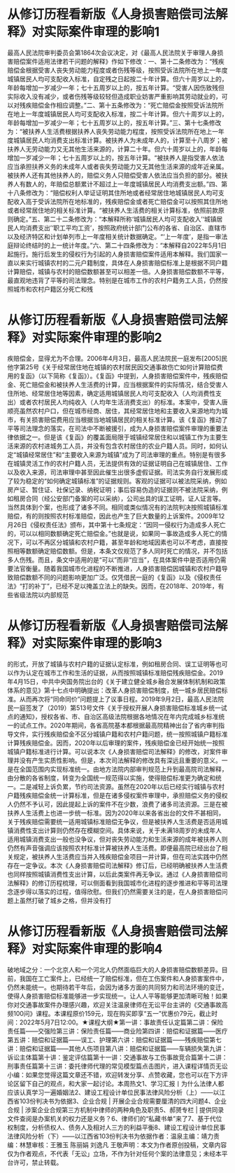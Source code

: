 # 从修订历程看新版《人身损害赔偿司法解释》对实际案件审理的影响1

最高人民法院审判委员会第1864次会议决定，对《最高人民法院关于审理人身损害赔偿案件适用法律若干问题的解释》作如下修改：一、第十二条修改为：“残疾赔偿金根据受害人丧失劳动能力程度或者伤残等级，按照受诉法院所在地上一年度城镇居民人均可支配收入标准，自定残之日起按二十年计算。但六十周岁以上的，年龄每增加一岁减少一年；七十五周岁以上的，按五年计算。“受害人因伤致残但实际收入没有减少，或者伤残等级较轻但造成职业妨害严重影响其劳动就业的，可以对残疾赔偿金作相应调整。”二、第十五条修改为：“死亡赔偿金按照受诉法院所在地上一年度城镇居民人均可支配收入标准，按二十年计算。但六十周岁以上的，年龄每增加一岁减少一年；七十五周岁以上的，按五年计算。”三、第十七条修改为：“被扶养人生活费根据扶养人丧失劳动能力程度，按照受诉法院所在地上一年度城镇居民人均消费支出标准计算。被扶养人为未成年人的，计算至十八周岁；被扶养人无劳动能力又无其他生活来源的，计算二十年。但六十周岁以上的，年龄每增加一岁减少一年；七十五周岁以上的，按五年计算。“被扶养人是指受害人依法应当承担扶养义务的未成年人或者丧失劳动能力又无其他生活来源的成年近亲属。被扶养人还有其他扶养人的，赔偿义务人只赔偿受害人依法应当负担的部分。被扶养人有数人的，年赔偿总额累计不超过上一年度城镇居民人均消费支出额。”四、第十八条修改为：“赔偿权利人举证证明其住所地或者经常居住地城镇居民人均可支配收入高于受诉法院所在地标准的，残疾赔偿金或者死亡赔偿金可以按照其住所地或者经常居住地的相关标准计算。“被扶养人生活费的相关计算标准，依照前款原则确定。”五、第二十二条修改为：“本解释所称‘城镇居民人均可支配收入’‘城镇居民人均消费支出’‘职工平均工资’，按照政府统计部门公布的各省、自治区、直辖市以及经济特区和计划单列市上一年度相关统计数据确定。“‘上一年度’，是指一审法庭辩论终结时的上一统计年度。”六、第二十四条修改为：“本解释自2022年5月1日起施行。施行后发生的侵权行为引起的人身损害赔偿案件适用本解释。我们国家一直以来实行城镇农村的二元户籍制度，具体在人身损害赔偿标准上是根据不同户籍计算赔偿，城镇与农村的赔偿数额甚至可以相差一倍。人身损害赔偿数额不平等，最直观地违背了平等的司法理念。特别是在城市工作的农村户籍务工人员，仍然按照城市和农村户籍区分死亡和残

# 从修订历程看新版《人身损害赔偿司法解释》对实际案件审理的影响2

疾赔偿金，显得尤为不合理。2006年4月3日，最高人民法院民一庭发布[2005]民他字第25号《关于经常居住地在城镇的农村居民因交通事故伤亡如何计算赔偿费用的复函》（以下简称《复函》）。《复函》中提到，人身损害赔偿案件中，残疾赔偿金、死亡赔偿金和被扶养人生活费的计算，应当根据案件的实际情况，结合受害人住所地、经常居住地等因素，确定适用城镇居民人均可支配收入（人均消费性支出）或者农村居民人均纯收入（人均年生活消费支出）的标准。本案中，受害人唐顺亮虽然农村户口，但在城市经商、居住，其经常居住地和主要收入来源地均为城市，有关损害赔偿费用应当根据当地城镇居民的相关标准计算。该《复函》推动了平等司法理念的落实，在司法中不断被援引，成为人身损害赔偿案件审理的重要法律依据之一。但是该《复函》的覆盖面局限于城镇经常居住和以城镇工作为主要生活来源的农村进城务工人员，并没有包含农村居住的农业户籍人员。同时，如何认定“城镇经常居住”和“主要收入来源为城镇”成为了司法审理的重点。特别是有很多在城镇灵活工作的农村户籍人员，无法提供有效的证据证明自己在城镇居住、工作以及收入来源，司法审理中甚至因此催生出很多虚假证据。司法实务自行发展形成了较为稳定的“如何确定城镇标准”的证据规则。客观的证据可以被法院采纳，例如房产证、暂住证、社保记录、纳税证明；事后容易伪造的证据则不被法院采纳，例如租房合同（经公安部门备案的可以采纳），公司出具的误工证明，证人证言等。当然具体到个案，也形成了诸多不同。相同或类似情况有的法院判决按照城镇标准赔偿，有的则按照农村标准赔偿，因此也产生了巨大数量的上诉案件。2009年12月26日《侵权责任法》颁布，其中第十七条规定：“因同一侵权行为造成多人死亡的，可以以相同数额确定死亡赔偿金。”也就是说，如果同一事故造成多人死亡的情况下，可以不再区分城镇和农村户籍，甚至年龄和地域因素也可以不考虑，直接按照相等数额确定赔偿数额。但是，本条文仅规范了多人同时死亡的情况，并不包括多人伤残。而且，条文中适用的是“可以”而非“应当”，在具体案件中是否适用仍需要法官衡量。随着我国城市化进程的不断推进，人身损害赔偿因城镇和农村户籍导致赔偿数额不同的问题影响更加广泛。仅凭借民一庭的《复函》以及《侵权责任法》“打的补丁”，已经不足以掩盖立法上的缺失。因而，在2018年、2019年，有些省级法院以内部规范

# 从修订历程看新版《人身损害赔偿司法解释》对实际案件审理的影响3

的形式，开放了城镇与农村户籍的证据认定标准，例如租房合同、误工证明等也可以作为认定在城市工作和生活的证据，从而按照城镇标准赔偿残疾赔偿金。2019年4月15日，中共中央国务院出台的《关于建立健全城乡融合发展体制机制和政策体系的意见》第十七点中明确提出：改革人身损害赔偿制度，统一城乡居民赔偿标准。从而再次将“同命同价”问题提上了议事日程。2019年9月2日，最高人民法院民一庭签发了（2019）第513号文件《关于授权开展人身损害赔偿标准城乡统一试点的通知》，授权各省、市、自治区高级法院根据各地情况在年内完成城乡标准统一的试点工作。2020年期间，各省高院基本都根据最高院精神出台了省内审判指导文件，实行残疾赔偿金不区分城镇户籍和农村户籍问题，统一按照城镇户籍标准计算残疾赔偿金。因而，2020年以后审理的案件，残疾赔偿金已经开始统一按照城镇户籍标准进行计算。可以说本次《人身损害赔偿司法解释》的修改，对案件审理并没有产生实质性影响。但是，本次司法解释的修改具有深远且重要的意义。一是在全国范围内实现标准统一。由地方法院内部审判规范上升到最高院司法解释，由分散的各省制度，转变为全国统一规范得以实施，使得赔偿标准更为确定和统一。二是减轻上诉负累，节约司法资源。虽然在2020年以后已经实行城镇与农村户籍残疾赔偿金统一计算标准，但是在诸多侵权案件审理中，承担赔偿义务的侵权人仍然不予认可，因此提起上诉的案件不在少数，浪费了诸多司法资源。三是在被扶养人生活费上也进一步统一标准。因为2020年以来各省出台的文件不甚相同，关于残疾赔偿需要统一适用城镇标准赔偿无争议，但是被扶养人生活费是否适用城镇消费性支出计算则仍然存在模糊空间。具体来说，关于未满18周岁的未成年人适用城镇消费支出一般也没争议，但对丧失劳动能力和生活来源的成年被扶养人则仍然有声音强调应该按照农村标准计算被扶养人生活费。即便最高院已经出台了相关规定，被扶养人生活费应当并入残疾赔偿金项目一并计算，但在司法实践中仍然存在一定争议。本次《人身损害赔偿司法解释》修订后，已经明确被扶养人生活费也同样按照城镇消费性支出计算，以后此类案件再无争议。通过《人身损害赔偿司法解释》的修订历程梳理，可以侧面看到我国城市化进程的逐步推进和平等司法理念逐步得以落实的过程，值得欣慰。但我们仍然需要关注的是，在人身损害赔偿问题上虽然打破了城乡之格，但并没有打

# 从修订历程看新版《人身损害赔偿司法解释》对实际案件审理的影响4

破地域之分：一个北京人和一个河北人仍然面临巨大的人身损害赔偿数额差异。目前，我国在工亡案件上，已经统一了赔偿标准，但在工伤案件和人身损害案件中，仍然未能统一。也期待若干年后，会因为诸多方面的共同努力和司法环境的变迁，使得人身损害赔偿标准能够进一步实现统一。让人人平等能够更加清晰可触！如果你对交通事故案件办理感兴趣，欢迎关注温泉律师在无讼平台主讲的《交通事故高频100问》课程。本课程原价159元，现在购买即享“五一”优惠价79元，截止时间：2022年5月7日12:00。★课程大纲★第一讲：事故责任认定篇第二讲：保险责任篇——交强险第三讲：保险责任篇——商业险第四讲：赔偿和证据篇——医疗第五讲：赔偿和证据篇——误工、护理第六讲：赔偿和证据篇——残疾赔偿第七讲：赔偿和证据篇——其他人伤项目第八讲：赔偿和证据篇——车辆损失第九讲：诉讼主体篇第十讲：鉴定评估篇第十一讲：交通事故与工伤事故竞合篇第十二讲：刑事责任篇第十三讲：委托律师代理的常见模型篇点击图片，进入课程详情页无讼小编：如果您觉得这篇文章还不错，欢迎转发分享、点赞收藏，您也可以在下方评论区留下自己的观点，和大家一起讨论。本周热文1、学习汇报丨为什么法律人都应该认真学习一遍婚姻法2、建设工程设计单位民事法律风险分析（上）——以江西省103份判决书为依据3、企业合规 | 开展企业合规需要厘清的四大问题4、企业合规 | 涉案企业合规第三方机制中律师的两种角色及职责5、郝赟专栏 | 提供同录文件查阅是办案机关的权力还是义务？6、律师们的“私藏书单”来了7、基于代位权制度，分析债权人、债务人及相对人三方的利益平衡8、建设工程设计单位民事法律风险分析（下）——以江西省103份判决书为依据作者：温泉主编：靖力责编：林慧审核：王雅玉 陈丽娟 刘逸凡 王敬声明：本文为作者原创投稿，文章内容仅为作者观点，不代表「无讼」立场，不作为针对任何个案的法律意见；未经本平台许可，禁止转载。

